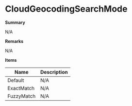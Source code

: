 # CloudGeocodingSearchMode

**Summary**

N/A

**Remarks**

N/A

**Items**

|Name|Description|
|---|---|
|Default|N/A|
|ExactMatch|N/A|
|FuzzyMatch|N/A|

